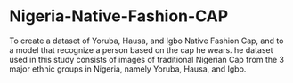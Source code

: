 # Nigeria-Native-Fashion-CAP
To create a dataset of Yoruba, Hausa, and Igbo Native Fashion Cap, and to a model that recognize a person based on the cap he wears.
he dataset used in this study consists of images of traditional Nigerian Cap from the 3 major ethnic groups in Nigeria, namely Yoruba, Hausa, and Igbo. 
